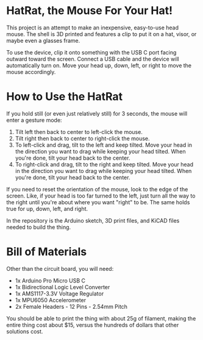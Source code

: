 HatRat, the Mouse For Your Hat!
======


This project is an attempt to make an inexpensive, easy-to-use head mouse. The shell is 3D printed and features a clip to put it on a hat, visor, or maybe even a glasses frame. 

To use the device, clip it onto something with the USB C port facing outward toward the screen. Connect a USB cable and the device will automatically turn on. Move your head up, down, left, or right to move the mouse accordingly. 


How to Use the HatRat
======
If you hold still (or even just relatively still) for 3 seconds, the mouse will enter a gesture mode:
1.  Tilt left then back to center to left-click the mouse.
2.  Tilt right then back to center to right-click the mouse.
3.  To left-click and drag, tilt to the left and keep tilted. Move your head in the direction you want to drag while keeping your head tilted. When you're done, tilt your head back to the center.
4.  To right-click and drag, tilt to the right and keep tilted. Move your head in the direction you want to drag while keeping your head tilted. When you're done, tilt your head back to the center.

If you need to reset the orientation of the mouse, look to the edge of the screen. Like, if your head is too far turned to the left, just turn all the way to the right until you're about where you want "right" to be. The same holds true for up, down, left, and right.

In the repository is the Arduino sketch, 3D print files, and KiCAD files needed to build the thing.

Bill of Materials
======
Other than the circuit board, you will need:
-	1x Arduino Pro Micro USB C
-	1x Bidirectional Logic Level Converter
-	1x AMS1117-3.3V Voltage Regulator
-	1x MPU6050 Accelerometer
-	2x Female Headers - 12 Pins - 2.54mm Pitch

You should be able to print the thing with about 25g of filament, making the entire thing cost about $15, versus the hundreds of dollars that other solutions cost.
